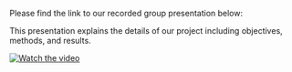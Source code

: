 Please find the link to our recorded group presentation below:

This presentation explains the details of our project including objectives, methods, and results.


[![Watch the video](https://img.youtube.com/vi/2IRdiPotjwg/hqdefault.jpg)](https://www.youtube.com/watch?v=2IRdiPotjwg)
